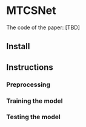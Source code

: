 # MTCSNet
The code of the paper: [TBD]

## Install



## Instructions

### Preprocessing

### Training the model

### Testing the model

